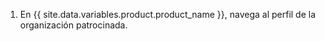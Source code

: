 1. En {{ site.data.variables.product.product_name }}, navega al perfil de la organización patrocinada.
